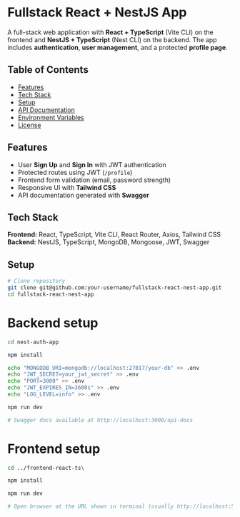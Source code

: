 # Fullstack React + NestJS App

A full-stack web application with **React + TypeScript** (Vite CLI) on the frontend and **NestJS + TypeScript** (Nest CLI) on the backend. The app includes **authentication**, **user management**, and a protected **profile page**.

## Table of Contents

- [Features](#features)
- [Tech Stack](#tech-stack)
- [Setup](#setup)
- [API Documentation](#api-documentation)
- [Environment Variables](#environment-variables)
- [License](#license)

## Features

- User **Sign Up** and **Sign In** with JWT authentication
- Protected routes using JWT (`/profile`)
- Frontend form validation (email, password strength)
- Responsive UI with **Tailwind CSS**
- API documentation generated with **Swagger**

## Tech Stack

**Frontend:** React, TypeScript, Vite CLI, React Router, Axios, Tailwind CSS  
**Backend:** NestJS, TypeScript, MongoDB, Mongoose, JWT, Swagger

## Setup

```bash
# Clone repository
git clone git@github.com:your-username/fullstack-react-nest-app.git
cd fullstack-react-nest-app
```

# Backend setup

```bash
cd nest-auth-app

npm install

echo "MONGODB_URI=mongodb://localhost:27017/your-db" >> .env
echo "JWT_SECRET=your_jwt_secret" >> .env
echo "PORT=3000" >> .env
echo "JWT_EXPIRES_IN=3600s" >> .env
echo "LOG_LEVEL=info" >> .env

npm run dev

# Swagger docs available at http://localhost:3000/api-docs
```

# Frontend setup

```bash
cd ../frontend-react-ts\

npm install

npm run dev

# Open browser at the URL shown in terminal (usually http://localhost:5173)
```
